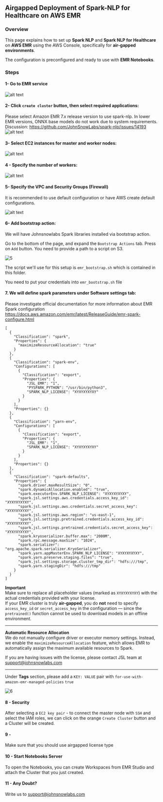 ## Airgapped Deployment of Spark-NLP for Healthcare on AWS EMR

### Overview

This page explains how to set up **Spark NLP** and **Spark NLP for Healthcare** on **AWS EMR** using the AWS Console, specifically for **air-gapped environments**.

The configuration is preconfigured and ready to use with **EMR Notebooks**.

### Steps
#### 1- Go to EMR service

![alt text](image-1.png)

#### 2- Click `create cluster` button, then select required applications:
Please select Amazon EMR 7.x release version to use spark-nlp. In lower EMR versions, ONNX base models do not work due to system requirements.
Discussion: https://github.com/JohnSnowLabs/spark-nlp/issues/14193
![alt text](image.png)


#### 3-  Select EC2 instances for master and worker nodes:

![alt text](image-2.png)

#### 4 - Specify the number of workers:

![alt text](image-3.png)

#### 5- Specify the VPC and Security Groups (Firewall)
It is recommended to use default configuration or have AWS create default configurations.

![alt text](image-4.png)


#### 6- Add bootstrap action:
We will have Johnsnowlabs Spark libraries installed via bootstrap action.

Go to the bottom of the page, and expand the `Bootstrap Actions` tab. Press on `Add` button. You need to provide a path to a script on S3.

![5](https://github.com/JohnSnowLabs/spark-nlp-workshop/assets/72014272/05c3931c-16f7-47ad-b135-2612e85b3de4)


The script we'll use for this setup is `emr_bootstrap.sh` which is contained in this folder.


You need to put your credentials into `emr_bootstrap.sh` file <br/>

#### 7. We will define spark parameters under Software settings tab:
Please investigate official documentation for more information about EMR Spark configuration
https://docs.aws.amazon.com/emr/latest/ReleaseGuide/emr-spark-configure.html


```
[
  {
    "Classification": "spark",
    "Properties": {
      "maximizeResourceAllocation": "true"
    }
  },
  {
    "Classification": "spark-env",
    "Configurations": [
      {
        "Classification": "export",
        "Properties": {
          "JSL_EMR": "1",
          "PYSPARK_PYTHON": "/usr/bin/python3",
          "SPARK_NLP_LICENSE": "XYXYXYXYXY"
        }
      }
    ],
    "Properties": {}
  },
  {
    "Classification": "yarn-env",
    "Configurations": [
      {
        "Classification": "export",
        "Properties": {
          "JSL_EMR": "1",
          "SPARK_NLP_LICENSE": "XYXYXYXYXY"
        }
      }
    ],
    "Properties": {}
  },
  {
    "Classification": "spark-defaults",
    "Properties": {
      "spark.driver.maxResultSize": "0",
      "spark.dynamicAllocation.enabled": "true",
      "spark.executorEnv.SPARK_NLP_LICENSE": "XYXYXYXYXY",
      "spark.jsl.settings.aws.credentials.access_key_id": "XYXYXYXYXY",
      "spark.jsl.settings.aws.credentials.secret_access_key": "XYXYXYXYXY",
      "spark.jsl.settings.aws.region": "us-east-1",
      "spark.jsl.settings.pretrained.credentials.access_key_id": "XYXYXYXYXY",
      "spark.jsl.settings.pretrained.credentials.secret_access_key": "XYXYXYXYXY",
      "spark.kryoserializer.buffer.max": "2000M",
      "spark.rpc.message.maxSize": "1024",
      "spark.serializer": "org.apache.spark.serializer.KryoSerializer",
      "spark.yarn.appMasterEnv.SPARK_NLP_LICENSE": "XYXYXYXYXY",
      "spark.yarn.preserve.staging.files": "true",
      "spark.jsl.settings.storage.cluster_tmp_dir": "hdfs:///tmp",
      "spark.yarn.stagingDir": "hdfs:///tmp"
    }
  }
]
```
**__Important__**  
Make sure to replace all placeholder values (marked as `XYXYXYXYXY`) with the actual credentials provided with your license.  
If your EMR cluster is truly **air-gapped**, you do **not** need to specify `access_key_id` or `secret_access_key` in the configuration — since the `pretrained()` function cannot be used to download models in an offline environment.

---

**Automatic Resource Allocation**  
We do not manually configure driver or executor memory settings. Instead, we enable the `maximizeResourceAllocation` feature, which allows EMR to automatically assign the maximum available resources to Spark.

If you are having issues with the license, please contact JSL team at support@johnsnowlabs.com

---

Under **Tags** section, please add a `KEY: VALUE` pair with `for-use-with-amazon-emr-managed-policies` `true`

![6](https://github.com/JohnSnowLabs/spark-nlp-workshop/assets/72014272/0f03d691-1681-4c94-a6f0-7a62ec4605f2)


#### 8 - Security
After selecting a `EC2 key pair` - to connect the master node with `SSH` and select the IAM roles, we can click on the orange `Create Cluster` button and a Cluster will be created.

#### 9 -
Make sure that you should use airgapped license type 

#### 10 - Start Notebooks Server

To open the Notebooks, you can create Workspaces from EMR Studio and attach the Cluster that you just created.

#### 11 - Any Doubt?
Write us to support@johnsnowlabs.com
